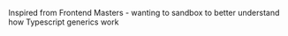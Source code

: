 Inspired from Frontend Masters - wanting to sandbox to better understand how Typescript generics work
